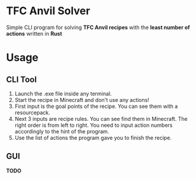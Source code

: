 # TFC Anvil Solver
Simple CLI program for solving **TFC Anvil recipes** with the **least number of actions** written in **Rust**

# Usage
## CLI Tool
1. Launch the .exe file inside any terminal.
2. Start the recipe in Minecraft and don't use any actions!
3. First input is the goal points of the recipe. You can see them with a resourcepack.
4. Next 3 inputs are recipe rules. You can see find them in Minecraft. The right order is from left to right. You need to input action numbers accordingly to the hint of the program.
5. Use the list of actions the program gave you to finish the recipe.
## GUI
**TODO**